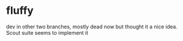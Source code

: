 # fluffy

dev in other two branches, mostly dead now but thought it a nice idea.  Scout suite seems to implement it
